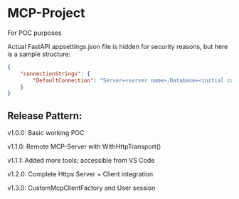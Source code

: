 # MCP-Project
For POC purposes


Actual FastAPI appsettings.json file is hidden for security reasons, but here is a sample structure:
```json
{
    "connectionStrings": {
        "DefaultConnection": "Server=<server name>;Database=<initial catalog>;UID=<user id>;PWD=<password>;"
    }
}
```


## Release Pattern:

v1.0.0: Basic working POC

v1.1.0: Remote MCP-Server with WithHttpTransport()

v1.1.1: Added more tools; accessible from VS Code

v1.2.0: Complete Https Server + Client integration

v1.3.0: CustomMcpClientFactory and User session